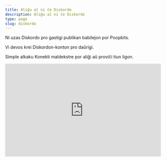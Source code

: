 ```yaml
---
title: Aliĝu al ni ĉe Diskordo
description: Aliĝu al ni ĉe Diskordo
type: page
slug: diskordo
---
```


Ni uzas Diskordo pro gastigi publikan babilejon por Poopbits.

Vi devos krei Diskordon-konton pro daŭrigi.

Simple alkaku Konekti maldekstre por aliĝi aŭ proviĉi tiun ligon.

<iframe src="https://discordapp.com/widget?id=608242475043389480&theme=dark" width="100%" height="300" allowtransparency="true" frameborder="0" sandbox="allow-popups allow-popups-to-escape-sandbox allow-same-origin allow-scripts"></iframe>

